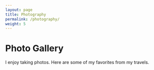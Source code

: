 ```yaml
---
layout: page
title: Photography
permalink: /photography/
weight: 5
---
```


# Photo Gallery

I enjoy taking photos. Here are some of my favorites from my travels. 
